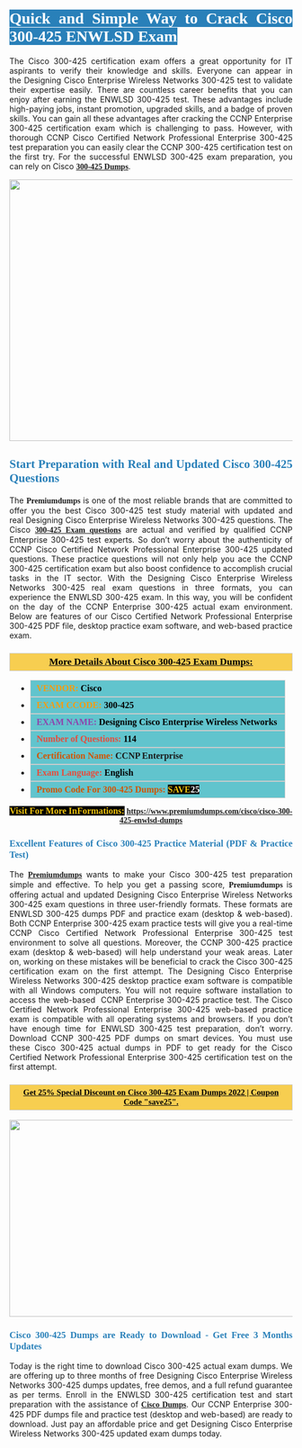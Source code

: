 <h1 style="text-align: justify;"><span style="color:#ffffff;"><span style="font-family:Georgia,serif;"><strong><span style="background-color:#2980b9;">Quick and Simple Way to Crack Cisco 300-425 ENWLSD Exam</span></strong></span></span></h1>

<p style="text-align: justify;">The Cisco 300-425 certification exam offers a great opportunity for IT aspirants to verify their knowledge and skills. Everyone can appear in the Designing Cisco Enterprise Wireless Networks 300-425 test to validate their expertise easily. There are countless career benefits that you can enjoy after earning the ENWLSD 300-425 test. These advantages include high-paying jobs, instant promotion, upgraded skills, and a badge of proven skills. You can gain all these advantages after cracking the CCNP Enterprise 300-425 certification exam which is challenging to pass. However, with thorough CCNP Cisco Certified Network Professional Enterprise 300-425 test preparation you can easily clear the CCNP 300-425 certification test on the first try. For the successful ENWLSD 300-425 exam preparation, you can rely on Cisco <span style="font-family:Georgia,serif;"><strong><a href="https://www.premiumdumps.com/cisco/cisco-300-425-enwlsd-dumps">300-425 Dumps</a></strong></span>.</p>

<p style="text-align: center;"><a href="https://www.premiumdumps.com/cisco/cisco-300-425-enwlsd-dumps"><img alt="" src="https://i.imgur.com/KJGzbJ2.jpeg" style="width: 700px; height: 465px;" /></a></p>

<h2 style="text-align: justify;"><span style="color:#2980b9;"><span style="font-family:Georgia,serif;"><strong>Start Preparation with Real and Updated Cisco 300-425 Questions</strong></span></span></h2>

<p style="text-align: justify;">The <span style="font-size:14px;"><span style="font-family:Georgia,serif;"><strong>Premiumdumps</strong></span></span> is one of the most reliable brands that are committed to offer you the best Cisco 300-425 test study material with updated and real Designing Cisco Enterprise Wireless Networks 300-425 questions. The Cisco <span style="font-family:Georgia,serif;"><strong><a href="https://www.premiumdumps.com/cisco/cisco-300-425-enwlsd-dumps">300-425 Exam questions</a></strong></span> are actual and verified by qualified CCNP Enterprise 300-425 test experts. So don’t worry about the authenticity of CCNP Cisco Certified Network Professional Enterprise 300-425 updated questions. These practice questions will not only help you ace the CCNP 300-425 certification exam but also boost confidence to accomplish crucial tasks in the IT sector. With the Designing Cisco Enterprise Wireless Networks 300-425 real exam questions in three formats, you can experience the ENWLSD 300-425 exam. In this way, you will be confident on the day of the CCNP Enterprise 300-425 actual exam environment. Below are features of our Cisco Certified Network Professional Enterprise 300-425 PDF file, desktop practice exam software, and web-based practice exam.</p>

<h3 style="background: #f7ce50; border: 1px solid rgb(204, 204, 204); padding: 5px 10px; text-align: center;"><span style="font-family:Georgia,serif;"><u><u><span style="color:#000000;"><span style="font-size:11pt"><span style="line-height:normal"><b><span style="font-size:13.0pt"><span cambria="">More Details About Cisco 300-425 Exam Dumps:</span></span></b></span></span></span></u></u></span></h3>

<ul>
	<li style="margin:0cm 10pt">
	<div style="background:#61c4cd; border: 1px solid rgb(204, 204, 204); padding: 5px 10px; text-align: justify;"><span style="font-family:Georgia,serif;"><span style="font-size:11pt"><span style="line-height:normal"><b><span style="font-size:12.0pt"><span new="" roman="" times=""><span style="color:#f39c12;">VENDOR:</span> <span style="color:#000000;">Cisco</span></span></span></b></span></span></span></div>
	</li>
	<li style="margin:0cm 10pt">
	<div style="background: #61c4cd; border: 1px solid rgb(204, 204, 204); padding: 5px 10px; text-align: justify;"><span style="font-family:Georgia,serif;"><span style="font-size:11pt"><span style="line-height:normal"><b><span style="font-size:12.0pt"><span new="" roman="" times=""><span style="color:#f39c12;">EXAM CCODE:</span> <span style="color:#000000;">300-425</span></span></span></b></span></span></span></div>
	</li>
	<li style="margin:0cm 10pt">
	<div style="background: #61c4cd; border: 1px solid rgb(204, 204, 204); padding: 5px 10px; text-align: justify;"><span style="font-family:Georgia,serif;"><span style="font-size:11pt"><span style="line-height:normal"><b><span style="font-size:12.0pt"><span new="" roman="" times=""><span style="color:#8e44ad;">EXAM NAME:</span> <span style="color:#000000;">Designing Cisco Enterprise Wireless Networks</span></span></span></b></span></span></span></div>
	</li>
	<li style="margin:0cm 10pt">
	<div style="background: #61c4cd; border: 1px solid rgb(204, 204, 204); padding: 5px 10px;"><span style="font-family:Georgia,serif;"><span style="font-size:11pt"><span style="line-height:normal"><b><span style="font-size:12.0pt"><span new="" roman="" times=""><span style="color:#e74c3c;">Number of Questions:</span><span style="color:#000000;"><span style="color:#f1c40f;"> </span>114</span></span></span></b></span></span></span></div>
	</li>
	<li style="margin:0cm 10pt">
	<div style="background: #61c4cd; border: 1px solid rgb(204, 204, 204); padding: 5px 10px; text-align: justify;"><span style="font-family:Georgia,serif;"><span style="font-size:11pt"><span style="line-height:normal"><b><span style="font-size:12.0pt"><span new="" roman="" times=""><span style="color:#d35400;">Certification Name:</span> CCNP Enterprise</span></span></b></span></span></span></div>
	</li>
	<li style="margin:0cm 10pt">
	<div style="background: #61c4cd; border: 1px solid rgb(204, 204, 204); padding: 5px 10px; text-align: justify;"><span style="font-family:Georgia,serif;"><span style="font-size:11pt"><span style="line-height:normal"><b><span style="font-size:12.0pt"><span new="" roman="" times=""><span style="color:#e74c3c;">Exam Language:</span> <span style="color:#000000;">English</span></span></span></b></span></span></span></div>
	</li>
	<li style="margin:0cm 10pt">
	<div style="background: #61c4cd; border: 1px solid rgb(204, 204, 204); padding: 5px 10px;"><span style="font-family:Georgia,serif;"><span style="font-size:11pt"><span style="line-height:normal"><b><span style="font-size:12.0pt"><span new="" roman="" times=""><span style="color:#d35400;">Promo Code For 300-425 Dumps:</span><span style="color:#f1c40f;"> <span style="background-color:#000000;">SAVE</span></span><span style="color:#ffffff;"><span style="background-color:#000000;">25</span></span></span></span></b></span></span></span></div>
	</li>
</ul>

<p style="text-align: center;"><span style="font-family:Georgia,serif;"><strong><span style="font-size:16px;"><span style="color:#f1c40f;"><span style="background-color:#000000;">Visit For More InFormations:</span></span></span> <a href="https://www.premiumdumps.com/cisco/cisco-300-425-enwlsd-dumps">https://www.premiumdumps.com/cisco/cisco-300-425-enwlsd-dumps</a></strong></span></p>

<h3 style="text-align: justify;"><span style="color:#2980b9;"><span style="font-family:Georgia,serif;"><strong><strong><strong>Excellent Features of Cisco 300-425 Practice Material (PDF & Practice Test)</strong></strong></strong></span></span></h3>

<p style="text-align: justify;">The <a href="https://www.premiumdumps.com/"><span style="font-size:14px;"><span style="font-family:Georgia,serif;"><strong>Premiumdumps</strong></span></span></a> wants to make your Cisco 300-425 test preparation simple and effective. To help you get a passing score, <span style="font-size:14px;"><span style="font-family:Georgia,serif;"><strong>Premiumdumps </strong></span></span>is offering actual and updated Designing Cisco Enterprise Wireless Networks 300-425 exam questions in three user-friendly formats. These formats are ENWLSD 300-425 dumps PDF and practice exam (desktop & web-based). Both CCNP Enterprise 300-425 exam practice tests will give you a real-time CCNP Cisco Certified Network Professional Enterprise 300-425 test environment to solve all questions. Moreover, the CCNP 300-425 practice exam (desktop & web-based) will help understand your weak areas. Later on, working on these mistakes will be beneficial to crack the Cisco 300-425 certification exam on the first attempt. The Designing Cisco Enterprise Wireless Networks 300-425 desktop practice exam software is compatible with all Windows computers. You will not require software installation to access the web-based  CCNP Enterprise 300-425 practice test. The Cisco Certified Network Professional Enterprise 300-425 web-based practice exam is compatible with all operating systems and browsers. If you don’t have enough time for ENWLSD 300-425 test preparation, don’t worry. Download CCNP 300-425 PDF dumps on smart devices. You must use these Cisco 300-425 actual dumps in PDF to get ready for the Cisco Certified Network Professional Enterprise 300-425 certification test on the first attempt.</p>

<h3 style="background: rgb(247, 206, 80); border: 1px solid rgb(204, 204, 204); padding: 5px 10px; text-align: center;"><span style="font-family:Georgia,serif;"><u><span style="color:#000000;"><span style="font-size:11pt;"><span style="line-height:normal;"><b><span cambria="">Get 25% Special Discount on Cisco 300-425 Exam Dumps 2022 | Coupon Code "save25".</span></b></span></span></span></u></span></h3>

<p style="text-align: center;"><strong><strong><a href="https://www.premiumdumps.com/cisco/cisco-300-425-enwlsd-dumps"><img alt="" src="https://i.imgur.com/F18GQwv.jpeg" style="width: 700px; height: 350px;" /></a></strong></strong></p>

<h3 style="text-align: justify;"><strong><span style="color:#2980b9;"><span style="font-family:Georgia,serif;"><strong><strong><strong>Cisco 300-425 Dumps are Ready to Download - Get Free 3 Months Updates</strong></strong></strong></span></span></strong></h3>

<p style="text-align: justify;">Today is the right time to download Cisco 300-425 actual exam dumps. We are offering up to three months of free Designing Cisco Enterprise Wireless Networks 300-425 dumps updates, free demos, and a full refund guarantee as per terms. Enroll in the ENWLSD 300-425 certification test and start preparation with the assistance of <span style="font-family:Georgia,serif;"><strong><a href="https://www.premiumdumps.com/cisco-exam-dumps">Cisco Dumps</a></strong></span>. Our CCNP Enterprise 300-425 PDF dumps file and practice test (desktop and web-based) are ready to download. Just pay an affordable price and get Designing Cisco Enterprise Wireless Networks 300-425 updated exam dumps today.</p>
